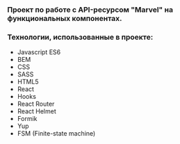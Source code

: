 ### Проект по работе с API-ресурсом "Marvel" на функциональных компонентах.

### Технологии, использованные в проекте:
  - Javascript ES6
  - BEM
  - CSS
  - SASS
  - HTML5
  - React
  - Hooks
  - React Router
  - React Helmet
  - Formik
  - Yup
  - FSM (Finite-state machine)